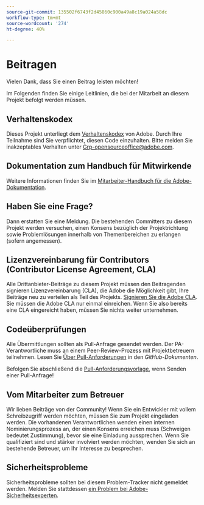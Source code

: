 ```yaml
---
source-git-commit: 135502f6743f2d45860c900a49a8c19a024a58dc
workflow-type: tm+mt
source-wordcount: '274'
ht-degree: 40%

---
```

# Beitragen

Vielen Dank, dass Sie einen Beitrag leisten möchten!

Im Folgenden finden Sie einige Leitlinien, die bei der Mitarbeit an diesem Projekt befolgt werden müssen.

## Verhaltenskodex

Dieses Projekt unterliegt dem [Verhaltenskodex](code-of-conduct.md) von Adobe. Durch Ihre Teilnahme sind Sie verpflichtet, diesen Code einzuhalten. Bitte melden Sie inakzeptables Verhalten unter [Grp-opensourceoffice@adobe.com](mailto:Grp-opensourceoffice@adobe.com).

## Dokumentation zum Handbuch für Mitwirkende

Weitere Informationen finden Sie im [Mitarbeiter-Handbuch für die Adobe-Dokumentation](https://experienceleague.adobe.com/de/docs/contributor/contributor-guide/introduction).

## Haben Sie eine Frage?

Dann erstatten Sie eine Meldung. Die bestehenden Committers zu diesem Projekt werden versuchen, einen Konsens bezüglich der Projektrichtung sowie Problemlösungen innerhalb von Themenbereichen zu erlangen (sofern angemessen).

## Lizenzvereinbarung für Contributors (Contributor License Agreement, CLA)

Alle Drittanbieter-Beiträge zu diesem Projekt müssen den Beitragenden signieren
Lizenzvereinbarung (CLA), die Adobe die Möglichkeit gibt, Ihre Beiträge neu zu verteilen
als Teil des Projekts. [ Signieren Sie die Adobe CLA](https://opensource.adobe.com/cla.html). Sie müssen die Adobe CLA nur einmal einreichen. Wenn Sie also bereits eine CLA eingereicht haben, müssen Sie nichts weiter unternehmen.

## Codeüberprüfungen

Alle Übermittlungen sollten als Pull-Anfrage gesendet werden. Der PA-Verantwortliche muss an einem Peer-Review-Prozess mit Projektbetreuern teilnehmen. Lesen Sie [Über Pull-Anforderungen](https://docs.github.com/en/pull-requests/collaborating-with-pull-requests/proposing-changes-to-your-work-with-pull-requests/about-pull-requests) in den _GitHub-Dokumenten_.

Befolgen Sie abschließend die [Pull-Anforderungsvorlage](PULL_REQUEST_TEMPLATE.md), wenn
Senden einer Pull-Anfrage!

## Vom Mitarbeiter zum Betreuer

Wir lieben Beiträge von der Community! Wenn Sie ein Entwickler mit vollem Schreibzugriff werden möchten, müssen Sie zum Projekt eingeladen werden. Die vorhandenen Verantwortlichen wenden einen internen Nominierungsprozess an, der einen Konsens erreichen muss (Schweigen bedeutet Zustimmung), bevor sie eine Einladung aussprechen. Wenn Sie qualifiziert sind und stärker involviert werden möchten, wenden Sie sich an bestehende Betreuer, um Ihr Interesse zu besprechen.

## Sicherheitsprobleme

Sicherheitsprobleme sollten bei diesem Problem-Tracker nicht gemeldet werden. Melden Sie stattdessen [ein Problem bei Adobe-Sicherheitsexperten](https://helpx.adobe.com/de/security/alertus.html).

